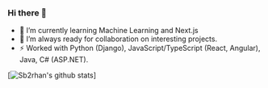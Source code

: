 ### Hi there 👋

- 🌱 I’m currently learning Machine Learning and Next.js
- 👯 I’m always ready for collaboration on interesting projects.
- ⚡ Worked with Python (Django), JavaScript/TypeScript (React, Angular), Java, C# (ASP.NET).
<!--
**sb2rhan/sb2rhan** is a ✨ _special_ ✨ repository because its `README.md` (this file) appears on your GitHub profile.

Here are some ideas to get you started:

- 🔭 I’m currently working on ...
- 🤔 I’m looking for help with ...
- 📫 How to reach me: ...
- ⚡ Fun fact: ...
-->

[![Sb2rhan's github stats](https://github-readme-stats.vercel.app/api?username=sb2rhan&theme=blue-green)]
